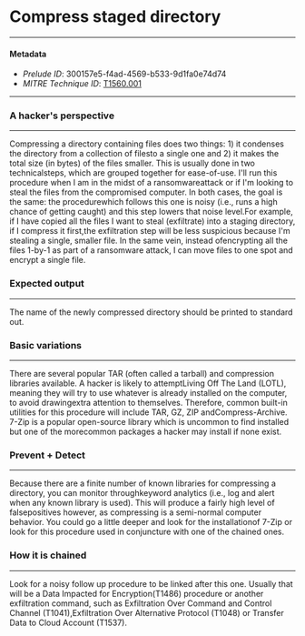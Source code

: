 
# Compress staged directory

---

#### Metadata

- *Prelude ID*: 300157e5-f4ad-4569-b533-9d1fa0e74d74
- *MITRE Technique ID*: [T1560.001](https://attack.mitre.org/techniques/T1560/001/)

---

### A hacker's perspective

---

Compressing a directory containing files does two things: 1) it condenses the directory from a collection of filesto a single one and 2) it makes the total size (in bytes) of the files smaller. This is usually done in two technicalsteps, which are grouped together for ease-of-use. I'll run this procedure when I am in the midst of a ransomwareattack or if I'm looking to steal the files from the compromised computer. In both cases, the goal is the same: the procedurewhich follows this one is noisy (i.e., runs a high chance of getting caught) and this step lowers that noise level.For example, if I have copied all the files I want to steal (exfiltrate) into a staging directory, if I compress it first,the exfiltration step will be less suspicious because I'm stealing a single, smaller file. In the same vein, instead ofencrypting all the files 1-by-1 as part of a ransomware attack, I can move files to one spot and encrypt a single file.

### Expected output

---

The name of the newly compressed directory should be printed to standard out.

### Basic variations

---

There are several popular TAR (often called a tarball) and compression libraries available. A hacker is likely to attemptLiving Off The Land (LOTL), meaning they will try to use whatever is already installed on the computer, to avoid drawingextra attention to themselves. Therefore, common built-in utilities for this procedure will include TAR, GZ, ZIP andCompress-Archive. 7-Zip is a popular open-source library which is uncommon to find installed but one of the morecommon packages a hacker may install if none exist.

### Prevent + Detect

---

Because there are a finite number of known libraries for compressing a directory, you can monitor throughkeyword analytics (i.e., log and alert when any known library is used). This will produce a fairly high level of falsepositives however, as compressing is a semi-normal computer behavior. You could go a little deeper and look for the installationof 7-Zip or look for this procedure used in conjuncture with one of the chained ones.

### How it is chained

---

Look for a noisy follow up procedure to be linked after this one. Usually that will be a Data Impacted for Encryption(T1486) procedure or another exfiltration command, such as Exfiltration Over Command and Control Channel (T1041),Exfiltration Over Alternative Protocol (T1048) or Transfer Data to Cloud Account (T1537).
